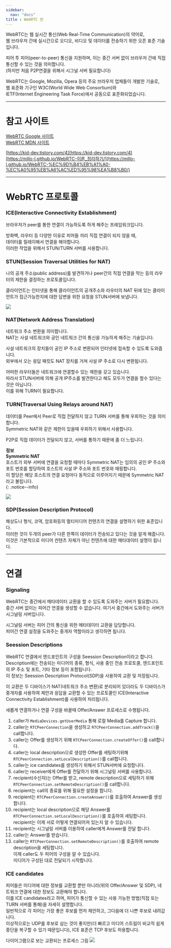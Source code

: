 ```yaml
---
sidebar:
  nav: "docs"
title : WebRTC 란
---
```


WebRTC는 웹 실시간 통신(Web Real-Time Communication)의 약어로,   
웹 브라우저 간에 실시간으로 오디오, 비디오 및 데이터를 전송하기 위한 오픈 표준 기술입니다.   

피어 투 피어(peer-to-peer) 통신을 지원하며, 이는 중간 서버 없이 브라우저 간에 직접 통신할 수 있는 것을 의미합니다.    
(하지만 처음 P2P연결을 위해서 시그널 서버 필요합니다)

WebRTC는 Google, Mozilla, Opera 등의 주요 브라우저 업체들이 개발한 기술로,    
웹 표준화 기구인 W3C(World Wide Web Consortium)와    
IETF(Internet Engineering Task Force)에서 공동으로 표준화되었습니다.   

---

# 참고 사이트

[WebRTC Google 사이트](https://webrtc.org/?hl=ko)   
[WebRTC MDN 사이트](https://developer.mozilla.org/ko/docs/Web/API/WebRTC_API/Protocols)

[https://kid-dev.tistory.com/4](https://kid-dev.tistory.com/4)   
[https://millo-l.github.io/WebRTC-이론_정리하기/](https://millo-l.github.io/WebRTC-%EC%9D%B4%EB%A1%A0-%EC%A0%95%EB%A6%AC%ED%95%98%EA%B8%B0/)

---

# WebRTC 프로토콜   

### ICE(Interactive Connectivity Establishment)   

브라우저가 peer를 통한 연결이 가능하도록 하게 해주는 프레임워크입니다.    

방화벽, 라우터 등 다양한 이유로 피어들 끼리 직접 연결이 되지 않을 때,    
데이터를 릴레이해서 연결을 해야합니다.    
이러한 작업을 위해서 STUN/TURN 서버를 사용합니다.   

### STUN(Session Traversal Utilities for NAT)   

나의 공개 주소(public address)를 발견하거나 peer간의 직접 연결을 막는 등의 라우터의 제한을 결정하는 프로토콜입니다.   

클라이언트는 인터넷을 통해 클라이언트의 공개주소와 라우터의 NAT 뒤에 있는 클라이언트가 접근가능한지에 대한 답변을 위한 요청을 STUN서버에 보냅니다.

![](../assets/images/2023-06-17-15-02-31.png)

### NAT(Network Address Translation)   

네트워크 주소 변환을 의미합니다.   
NAT는 사설 네트워크와 공인 네트워크 간의 통신을 가능하게 해주는 기술입니다.   

사설 네트워크의 장치들이 공인 IP 주소로 변환되어 인터넷에 접속할 수 있도록 도와줍니다.     
외부에서 오는 응답 패킷도 NAT 장치를 거쳐 사설 IP 주소로 다시 변환됩니다.    

어떠한 라우터들은 네트워크에 연결할수 있는 제한을 갖고 있습니다.    
따라서 STUN서버에 의해 공개 IP주소를 발견한다고 해도 모두가 연결을 할수 있다는 것은 아닙니다.   
이를 위해 TURN이 필요합니다.

### TURN(Traversal Using Relays around NAT)   

데이터를 Peer에서 Peer로 직접 전달하지 않고 TURN 서버를 통해 우회하는 것을 의미합니다.    
Symmetric NAT와 같은 제한이 있을때 우회하기 위해서 사용합니다.   

P2P로 직접 데이터가 전달되지 않고, 서버를 통하기 때문에 좀 더 느립니다.   

**<i class="fa fa-info-circle" aria-hidden="true"></i> 정보**    
**Symmetric NAT**   
호스트가 외부 서버에 연결을 요청할 때마다 Symmetric NAT는 임의의 공인 IP 주소와 포트 번호를 할당하여 호스트의 사설 IP 주소와 포트 번호와 매핑합니다.    
이 할당은 해당 호스트의 연결 요청마다 동적으로 이루어지기 때문에 Symmetric NAT라고 불립니다.    
{: .notice--info}

![](../assets/images/2023-06-17-15-11-14.png)

### SDP(Session Description Protocol)   

해상도나 형식, 코덱, 암호화등의 멀티미디어 컨텐츠의 연결을 설명하기 위한 표준입니다.    
이러한 것이 두개의 peer가 다른 한쪽이 데이터가 전송되고 있다는 것을 알게 해줍니다.   
이것은 기본적으로 미디어 컨텐츠 자체가 아닌 컨텐츠에 대한 메타데이터 설명이 됩니다.    

---

# 연결    

### Signaling 
WebRTC는 중간에서 메타데이터 교환을 할 수 있도록 도와주는 서버가 필요합니다.   
중간 서버 없이는 피어간 연결을 생성할 수 없습니다.
여기서 중간에서 도와주는 서버가 시그널링 서버입니다.

시그널링 서버는 피어 간의 통신을 위한 메타데이터 교환을 담당합니다.   
피어간 연결 설정을 도와주는 중개자 역할이라고 생각하면 됩니다.   

### Seession Descriptions
WebRTC 연결에서 엔드포인트의 구성을 Seession Description이라고 합니다.   
Description에는 전송되는 미디어의 종류, 형식, 사용 중인 전송 프로토콜, 엔드포인트의 IP 주소 및 포트, 기타 정보 등이 포함됩니다.    
이 정보는 Seession Description Protocol(SDP)을 사용하여 교환 및 저장됩니다.    

<!-- 1. 피어A가 Offer를 생성, Signal 채널을 통해 피어B에게 Offer전달
2. 피어B는 Offer를 받고, Answer를 생성하고 Signal 채널을 통해 피어A에게 Answer 전달

이러한 방식으로 두 장치는 미디어 데이터를 교환하는 데 필요한 정보를 서로 공유합니다.     -->

이 교환은 두 디바이스가 NAT(네트워크 주소 변환)로 분리되어 있더라도 두 디바이스가 중개자를 사용하여 제안과 응답을 교환할 수 있는 
프로토콜인 ICE(Interactive Connectivity Establishment)를 사용하여 처리됩니다.

새롭게 연결하거나 연결 구성을 바꿀때 Offer/Answer 프로세스로 수행됩니다.   

1. caller가 `MediaDevices.getUserMedia` 통해 로컬 Media를 Capture 합니다.   
2. caller는 `RTCPeerConnection`을 생성하고 `RTCPeerConnection.addTrack()`을 call합니다.   
3. caller는 Offer를 생성하기 위해 `RTCPeerConnection.createOffer()`를 call합니다.   
4. caller는 local description으로 생성한 Offer를 세팅하기위해 `RTCPeerConnection.setLocalDescription()`를 call합니다.   
5. caller는 ice candidates를 생성하기 위해서 STUN서버에 요청합니다.   
6. caller는 receiver에게 Offer를 전달하기 위해 시그널링 서버를 사용합니다.   
7. recipient(수신자)는 Offer를 받고, remote description으로 세팅하기 위해 `RTCPeerConnection.setRemoteDescription()`를 call합니다.   
8. recipient는 call의 종료를 위해 필요한 설정을 합니다.   
9. recipient는 `RTCPeerConnection.createAnswer()`를 호출하여 Answer를 생성합니다.   
10. recipient는 local description으로 해당 Answer를 `RTCPeerConnection.setLocalDescription()`를 호출하여 세팅합니다.   
recipient는 이제 서로 어떻게 연결되어져 있는지 알 수 있습니다.   
11. recipient는 시그널링 서버를 이용하여 caller에게 Answer를 전달 합니다.   
12. caller는 Answer를 받습니다.   
13. caller는 `RTCPeerConnection.setRemoteDescription()`를 호출하여 remote description을 세팅합니다.    
이제 caller도 두 피어의 구성을 알 수 있습니다.    
미디어가 구성된 대로 전달되기 시작합니다.    

### ICE candidates   

피어들은 미디어에 대한 정보를 교환할 뿐만 아니라(위의 Offer/Answer 및 SDP), 네트워크 연결에 대한 정보도 교환해야 합니다.    
이를 ICE candidates라고 하며, 피어가 통신할 수 있는 사용 가능한 방법(직접 또는 TURN 서버를 통해)을 자세히 설명합니다.   
일반적으로 각 피어는 가장 좋은 후보를 먼저 제안하고, 그다음에 더 나쁜 후보로 내려갑니다.     
이상적으로는 UDP를 후보로 삼는 것이 좋지만(더 빠르고 미디어 스트림이 비교적 쉽게 중단을 복구할 수 있기 때문입니다), ICE 표준은 TCP 후보도 허용합니다.   

다이어그램으로 보는 교환되는 프로세스 그림
![](../assets/images/2023-06-17-23-50-47.png)
















